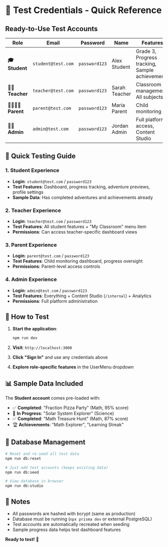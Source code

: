 # 🔐 Test Credentials - Quick Reference

## Ready-to-Use Test Accounts

| Role | Email | Password | Name | Features |
|------|-------|----------|------|----------|
| **🎓 Student** | `student@test.com` | `password123` | Alex Student | Grade 3, Progress tracking, Sample achievements |
| **👩‍🏫 Teacher** | `teacher@test.com` | `password123` | Sarah Teacher | Classroom management, All subjects |
| **👨‍👩‍👧‍👦 Parent** | `parent@test.com` | `password123` | Maria Parent | Child monitoring |
| **👩‍💼 Admin** | `admin@test.com` | `password123` | Jordan Admin | Full platform access, Content Studio |

## 🎯 Quick Testing Guide

### 1. Student Experience
- **Login**: `student@test.com` / `password123`
- **Test Features**: Dashboard, progress tracking, adventure previews, profile settings
- **Sample Data**: Has completed adventures and achievements already

### 2. Teacher Experience
- **Login**: `teacher@test.com` / `password123`
- **Test Features**: All student features + "My Classroom" menu item
- **Permissions**: Can access teacher-specific dashboard views

### 3. Parent Experience
- **Login**: `parent@test.com` / `password123`
- **Test Features**: Child monitoring dashboard, progress oversight
- **Permissions**: Parent-level access controls

### 4. Admin Experience
- **Login**: `admin@test.com` / `password123`
- **Test Features**: Everything + Content Studio (`/internal`) + Analytics
- **Permissions**: Full platform administration

## 🚀 How to Test

1. **Start the application**:
   ```bash
   npm run dev
   ```

2. **Visit**: `http://localhost:3000`

3. **Click "Sign In"** and use any credentials above

4. **Explore role-specific features** in the UserMenu dropdown

## 📊 Sample Data Included

The **Student account** comes pre-loaded with:
- ✅ **Completed**: "Fraction Pizza Party" (Math, 95% score)
- 🚧 **In Progress**: "Solar System Explorer" (Science)
- ✅ **Completed**: "Math Treasure Hunt" (Math, 87% score)
- 🏆 **Achievements**: "Math Explorer", "Learning Streak"

## 🔄 Database Management

```bash
# Reset and re-seed all test data
npm run db:reset

# Just add test accounts (keeps existing data)
npm run db:seed

# View database in browser
npm run db:studio
```

## 📝 Notes

- All passwords are hashed with bcrypt (same as production)
- Database must be running (`npx prisma dev` or external PostgreSQL)
- Test accounts are automatically recreated when seeding
- Sample progress data helps test dashboard features

**Ready to test!** 🎉